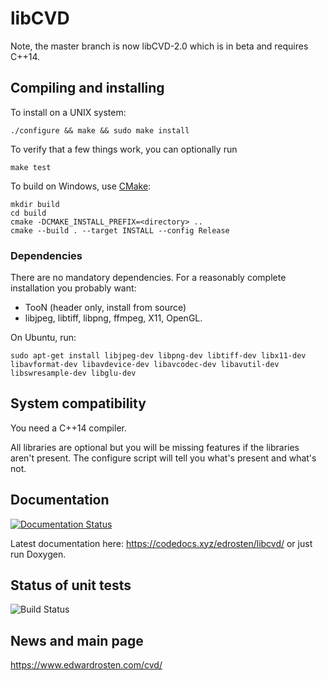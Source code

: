# libCVD

Note, the master branch is now libCVD-2.0 which is in beta and requires C++14.

## Compiling and installing

To install on a UNIX system:

    ./configure && make && sudo make install

To verify that a few things work, you can optionally run

    make test

To build on Windows, use [CMake](https://cmake.org/):

    mkdir build
    cd build
    cmake -DCMAKE_INSTALL_PREFIX=<directory> ..
    cmake --build . --target INSTALL --config Release

### Dependencies

There are no mandatory dependencies. For a reasonably complete installation you probably want:
* TooN (header only, install from source)
* libjpeg, libtiff, libpng, ffmpeg, X11, OpenGL. 

On Ubuntu, run:
~~~~
sudo apt-get install libjpeg-dev libpng-dev libtiff-dev libx11-dev libavformat-dev libavdevice-dev libavcodec-dev libavutil-dev libswresample-dev libglu-dev
~~~~

## System compatibility

You need a C++14 compiler. 

All libraries are optional but you will be missing features if the libraries
aren't present. The configure script will tell you what's present and what's
not.


## Documentation

[![Documentation Status](https://codedocs.xyz/edrosten/libcvd.svg)](https://codedocs.xyz/edrosten/libcvd/)

Latest documentation here: https://codedocs.xyz/edrosten/libcvd/ or just run Doxygen.

## Status of unit tests
![Build Status](https://circleci.com/gh/edrosten/libcvd.svg?style=shield&circle-token=db58907af52b26d11f2c4f5de2ff3b1a59543ddc)


## News and main page

https://www.edwardrosten.com/cvd/
